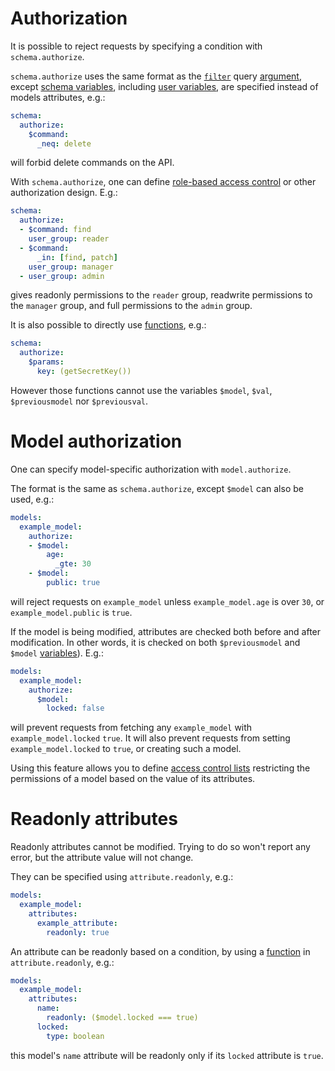# Authorization

It is possible to reject requests by specifying a condition with
`schema.authorize`.

`schema.authorize` uses the same format as the [`filter`](filtering.md) query
[argument](rpc.md#rpc), except
[schema variables](functions.md#schema-functions-variables),
including [user variables](functions.md#user-variables), are specified instead
of models attributes, e.g.:

```yml
schema:
  authorize:
    $command:
      _neq: delete
```

will forbid delete commands on the API.

With `schema.authorize`, one can define
[role-based access control](https://en.wikipedia.org/wiki/Role-based_access_control) or other
authorization design. E.g.:

```yml
schema:
  authorize:
  - $command: find
    user_group: reader
  - $command:
      _in: [find, patch]
    user_group: manager
  - user_group: admin
```

gives readonly permissions to the `reader` group, readwrite permissions
to the `manager` group, and full permissions to the `admin` group.

It is also possible to directly use [functions](functions.md), e.g.:

```yml
schema:
  authorize:
    $params:
      key: (getSecretKey())
```

However those functions cannot use the variables `$model`, `$val`,
`$previousmodel` nor `$previousval`.

# Model authorization

One can specify model-specific authorization with `model.authorize`.

The format is the same as `schema.authorize`, except `$model` can also be used,
e.g.:

```yml
models:
  example_model:
    authorize:
    - $model:
        age:
          _gte: 30
    - $model:
        public: true
```

will reject requests on `example_model` unless `example_model.age` is over `30`,
or `example_model.public` is `true`.

If the model is being modified, attributes are checked both before and after
modification. In other words, it is checked on both `$previousmodel` and
`$model` [variables](functions.md#schema-functions-variables)). E.g.:

```yml
models:
  example_model:
    authorize:
      $model:
        locked: false
```

will prevent requests from fetching any `example_model` with
`example_model.locked` `true`. It will also prevent requests from setting
`example_model.locked` to `true`, or creating such a model.

Using this feature allows you to define
[access control lists](https://en.wikipedia.org/wiki/Access_control_list)
restricting the permissions of a model based on the value of its attributes.

# Readonly attributes

Readonly attributes cannot be modified.
Trying to do so won't report any error, but the attribute value will not change.

They can be specified using `attribute.readonly`, e.g.:

```yml
models:
  example_model:
    attributes:
      example_attribute:
        readonly: true
```

An attribute can be readonly based on a condition, by using a
[function](function.md) in `attribute.readonly`, e.g.:

```yml
models:
  example_model:
    attributes:
      name:
        readonly: ($model.locked === true)
      locked:
        type: boolean
```

this model's `name` attribute will be readonly only if its `locked` attribute is
`true`.
